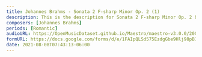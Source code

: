 ```yaml
---
title: Johannes Brahms - Sonata 2 F-sharp Minor Op. 2 (1)
description: This is the description for Sonata 2 F-sharp Minor Op. 2 by Johannes Brahms
composers: [Johannes Brahms]
periods: [Romantic]
audioURL: https://OpenMusicDataset.github.io/Maestro/maestro-v3.0.0/2009/MIDI-Unprocessed_15_R1_2009_01-02_ORIG_MID--AUDIO_15_R1_2009_15_R1_2009_02_WAV.midi
formURL: https://docs.google.com/forms/d/e/1FAIpQLSd575EzdgGbe9Hlj98pB1C2M4mN5SelGPhJbN8Vby5cKSiv-g/viewform
date: 2021-08-08T07:43:13-06:00
---
```

